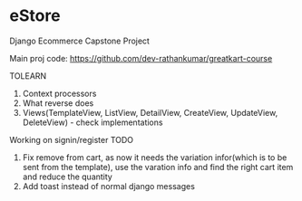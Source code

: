 # eStore

Django Ecommerce Capstone Project

Main proj code: https://github.com/dev-rathankumar/greatkart-course

TOLEARN

1. Context processors
2. What reverse does
3. Views(TemplateView, ListView, DetailView, CreateView, UpdateView, DeleteView) - check implementations

Working on signin/register
TODO

1. Fix remove from cart, as now it needs the variation infor(which is to be sent from the template), use the varation
   info and find the right cart item and reduce the quantity
2. Add toast instead of normal django messages